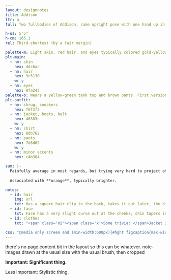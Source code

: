 ```yaml
---
layout: designnotes
title: Addison
ltr: a
full: Two fullbodies of Addison, same upright pose with one hand up in a loose fist and the other resting on her hip. In one version she frowns slightly, at attention; in the other, featuring an outfit upgrade, she's looking a lot more pleased with herself.

h-us: 5'5"
h-cm: 165.1
rel: Third-shortest (by a fair margin)

palette-m: Light skin, red hair, and eyes typically colored gold-yellow, hair, and eyes are all dark brown. Hair is straight and chin-length, clipped partially back with some volume on the sides.
plt-main:
  - nm: skin
    hex: ddc6ac
  - nm: hair
    hex: 9c5130
    w: y
  - nm: eyes
    hex: 8fa243
palette-o: Wears a yellow-green tank top and brown pants. First version has a white shrug and sneakers; second swaps both for a dark brown leather jacket and combat boots, plus a belt and pendant necklace.
plt-outfit:
  - nm: shrug, sneakers
    hex: f0f2f3
  - nm: jacket, boots, belt
    hex: 46383c
    w: y
  - nm: shirt
    hex: 8db762
  - nm: pants
    hex: 7d6d62
    w: y
  - nm: minor accents
    hex: c4b384

sum: |-
  Painfully average in most regards, but trying very hard to project otherwise. Later swaps some passive whites in her outit with darker leather, which she thinks makes her look pretty cool, and picks up a pendant necklace while she's at it.
  
  Associated with **orange**, typically brighter.

notes:
  - id: hair
    img: url
    txt: Has a square hair clip in the back, takes it out later, the difference is negligible.
  - id: face
    txt: Face has a very slight curve out at the cheeks; chin tapers in a point. Small nose, but not as flat as <a href='../kay-lin/designnotes'>Kay Lin</a>'s.
  - id: clothes
    txt: "<span class='ni'><span class='x'>Some trivia: </span>Jacket is loosely ripped off from an image search result of Katnis from <i>The Hunger Games</i> film. (Disclaimer: I only know about this series from pop culture osmosis (and people complaining about the movie). Seems like something Addison would be into, though.)</span>"

css: "@media only screen and (min-width:600px){#hght figcaption{max-width:9em;} #main{width:1185px;} /*+385px*/ body{width:2035px;} #content{width:800px;}"
---
```

there's no page.content bit in the layout so this can be whatever. note-images drawn at the usual size with the usual brush, then cropped

**<span class='x'>Important: </span>Significant thing.**

<span class='ni'><span class='x'>Less important: </span>Stylistic thing.</span>